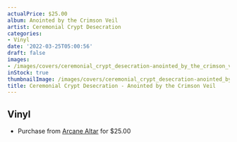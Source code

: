 ```yaml
---
actualPrice: $25.00
album: Anointed by the Crimson Veil
artist: Ceremonial Crypt Desecration
categories:
- Vinyl
date: '2022-03-25T05:00:56'
draft: false
images:
- /images/covers/ceremonial_crypt_desecration-anointed_by_the_crimson_veil.jpg
inStock: true
thumbnailImage: /images/covers/ceremonial_crypt_desecration-anointed_by_the_crimson_veil-thumb.jpg
title: Ceremonial Crypt Desecration - Anointed by the Crimson Veil
---
```


## Vinyl
* Purchase from [Arcane Altar](https://arcanealtar.bigcartel.com/product/ceremonial-crypt-desecration-anointed-by-the-crimson-veil-12-lp) for $25.00
